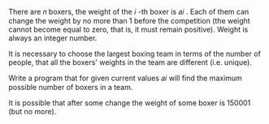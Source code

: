 There are 𝑛
 boxers, the weight of the 𝑖
-th boxer is 𝑎𝑖
. Each of them can change the weight by no more than 1
 before the competition (the weight cannot become equal to zero, that is, it must remain positive). Weight is always an integer number.

It is necessary to choose the largest boxing team in terms of the number of people, that all the boxers' weights in the team are different (i.e. unique).

Write a program that for given current values ​𝑎𝑖
 will find the maximum possible number of boxers in a team.

It is possible that after some change the weight of some boxer is 150001
 (but no more).